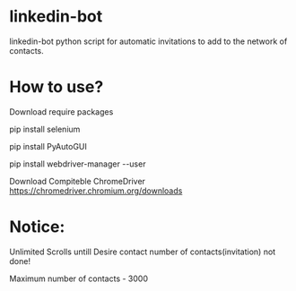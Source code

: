 # linkedin-bot

linkedin-bot
python script for automatic invitations to add to the network of contacts.

# How to use?

Download require packages

pip install selenium

pip install PyAutoGUI

pip install webdriver-manager --user


Download Compiteble ChromeDriver 
https://chromedriver.chromium.org/downloads

# Notice:
Unlimited Scrolls untill Desire contact number of contacts(invitation) not done!

Maximum number of contacts - 3000
